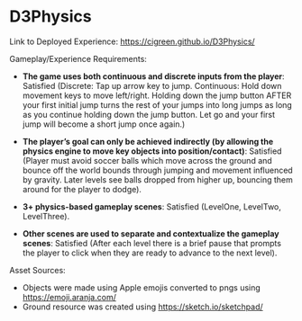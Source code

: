 # D3Physics

Link to Deployed Experience: https://cigreen.github.io/D3Physics/ 

Gameplay/Experience Requirements: 

- **The game uses both continuous and discrete inputs from the player**: Satisfied (Discrete: Tap up arrow key to jump. Continuous: Hold down movement keys to move left/right. Holding down the jump button AFTER your first initial jump turns the rest of your jumps into long jumps as long as you continue holding down the jump button. Let go and your first jump will become a short jump once again.)

- **The player’s goal can only be achieved indirectly (by allowing the physics engine to move key objects into position/contact)**: Satisfied (Player must avoid soccer balls which move across the ground and bounce off the world bounds through jumping and movement influenced by gravity. Later levels see balls dropped from higher up, bouncing them around for the player to dodge).

- **3+ physics-based gameplay scenes**: Satisfied (LevelOne, LevelTwo, LevelThree).

- **Other scenes are used to separate and contextualize the gameplay scenes**: Satisfied (After each level there is a brief pause that prompts the player to click when they are ready to advance to the next level).

Asset Sources:
- Objects were made using Apple emojis converted to pngs using https://emoji.aranja.com/ 
- Ground resource was created using https://sketch.io/sketchpad/ 